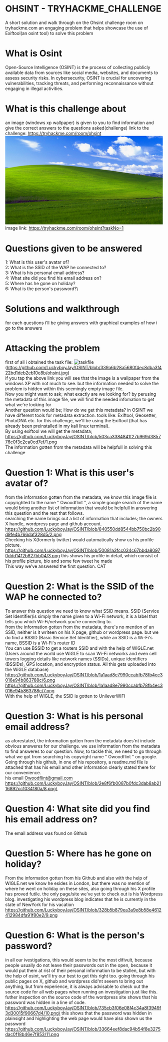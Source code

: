 # OHSINT - TRYHACKME_CHALLENGE
A short solution and walk through on the Ohsint challenge room on tryhackme.com an engaging problem that helps showcase the use of Exiftool(an osint tool) to solve this problem

# What is Osint
Open-Source Intelligence (OSINT) is the process of collecting publicly available data from sources like social media, websites, and documents to assess security risks. In cybersecurity, OSINT is crucial for uncovering vulnerabilities, tracking threats, and performing reconnaissance without engaging in illegal activities.

# What is this challenge about
an image (windows xp wallpaper) is given to you to find information and give the correct answers to the questions asked(challenge)
link to the challenge: https://tryhackme.com/room/ohsint ![taskfile](ohsint.jpg)
image link: https://tryhackme.com/room/ohsint?taskNo=1

# Questions given to be answered
1: What is this user's avatar of?\
2: What is the SSID of the WAP he connected to?\
3: What is his personal email address?\
4: What site did you find his email address on?\
5: Where has he gone on holiday?\
6: What is the person's password?\

# Solutions and walkthrough
for each questions i'll be giving answers with graphical examples of how i go to the answers

# Attacking the problem
first of all i obtained the task file: ![taskfile](1.png)(https://github.com/LuckyboyJay/OSINT/blob/339a6b28a5680f4ec8dba3f422bd1deb2eb10e8b/ohsint.jpg)\
if you tap the above link you will see that the image is a wallpaper from the windows XP with not much to see. but the information needed to solve
the problem is hidden within this seemingly empty image file.\
Now you might want to ask; what exactly are we looking for? by perusing the metadata of this image file, we will find the needed infomation to get what we're looking for\
Another question would be; How do we get this metadata? in OSINT we have different tools for metadata extraction. tools like: Exiftool, Geosetter, PhotoDNA etc. for this challenge, we'll be
using the Exiftool (that has already been preinstalled in my kali linux terminal).\
By using exiftool we will get the metadata; https://github.com/LuckyboyJay/OSINT/blob/503ca3384841f27b969d385776c0f3c2ca0cd7ef/1.png \
The information gotten from the metadata will be helpfull in solving this challenge

# Question 1: What is this user's avatar of?
from the information gotten from the metadata, we know this image file is copyrighted to the name " Owoodflint ", a simple google search of the name would bring another list of information that would
be helpfull in answering this question and the rest that follows.\
searching the name brings out a list of information that includes; the owners X handle, wordpress page and github account. https://github.com/LuckyboyJay/OSINT/blob/840550dd8544bb750bc2b90d9fe4b766daf328d5/2.png \
Checking his X(formerly twitter) would automatically show us his profile picture. https://github.com/LuckyboyJay/OSINT/blob/50081a3fcc034c67bbda80970ddd1412b827bb04/3.png this shows his profile in detail, which consist of his profile picture, bio and some few tweet he made \
This way we've answered the first question. CAT

# Question 2: What is the SSID of the WAP he connected to?
To answer this question we need to know what SSID means. SSID (Service Set Identifier)is simply the name given to a Wi-Fi network, it is a label that tells you which Wi-Fi/network you're connecting to.\
from the information gotten from the metadata, there's no mention of an SSID, neither is it writeen on his  X page, github or wordpress page. but we do find a BSSID (Basic Service Set Identifier), while an SSID is
a Wi-Fi's name, BSSID is a Wi-Fi's router ID\
You can use BSSID to get a routers SSID and with the help of WIGLE.net (Users around the world use WiGLE to scan Wi-Fi networks and even cell towers logging details like network names (SSIDs), unique identifiers (BSSIDs), GPS location, and encryption status. All this gets uploaded into the WiGLE database)\
https://github.com/LuckyboyJay/OSINT/blob/1a1aad8e7990ccabfb78fb4ec3016e94b863788c/6.png \
https://github.com/LuckyboyJay/OSINT/blob/1a1aad8e7990ccabfb78fb4ec3016e94b863788c/7.png \
With the help of WIGLE, the SSID is gotten to UnileverWIFI

# Question 3: What is his personal email address?
as aforestated, the information gotten from the metadata does'nt include obvious answeres for our challenge. we use information from the metadata to find answeres to our question. Now, to tackle this, we need to go through what we got from
searching his copyright name " Owoodflint " on  google. Going through his github, in one of his repository, a readme.md file is attached that has his email amd other information clearly stated there for our convenience.\
his email Owoodflint@gmail.com\
https://github.com/LuckyboyJay/OSINT/blob/2e8f6fb0087b0fdc3dab8ab2116892cc1034180a/8.png\

# Question 4: What site did you find his email address on?
The email address was found on Github

# Question 5: Where has he gone on holiday?
From the information gotten from his Github and also with the help of WIGLE.net we know he esides in London, but there was no mention of where he went on holiday on these sites, also going through his X profile
has proved futile. the only page/site we've yet to check out is his Wordpress blog. investigating his wordpress blog indicates that he is currently in the state of NewYork for his vacation\
https://github.com/LuckyboyJay/OSINT/blob/328b5b879ea3a9e8b58e4612412984dfa91f80e2/9.png

# Question 6: What is the person's password?
in all our ivestigations, this would seem to be the most difivult, because people usually do not leave their passwords out in the open, because it would put them at rist of their personal information to be stollen, but with the help of osint,
we'll try our best to get this right too. going through his public pages on X, github and wordpress did'nt seeem to bring out anything, but from experience, it is always advisable to check out the source code for all web pages when running an investigation just like this. futher inspection on the source code of the wordpress site shows that his password was hidden in a line of code.\
https://github.com/LuckyboyJay/OSINT/blob/735cb3f06e08f4c34a8f3949f3d30015f90667d4/10.png\
this shows that the password was hidden in plainsight and highlighting the web page would have also shown us the password\
https://github.com/LuckyboyJay/OSINT/blob/33664eef8dac94b54f8e3275dac0f18b46e7f853/11.png


























